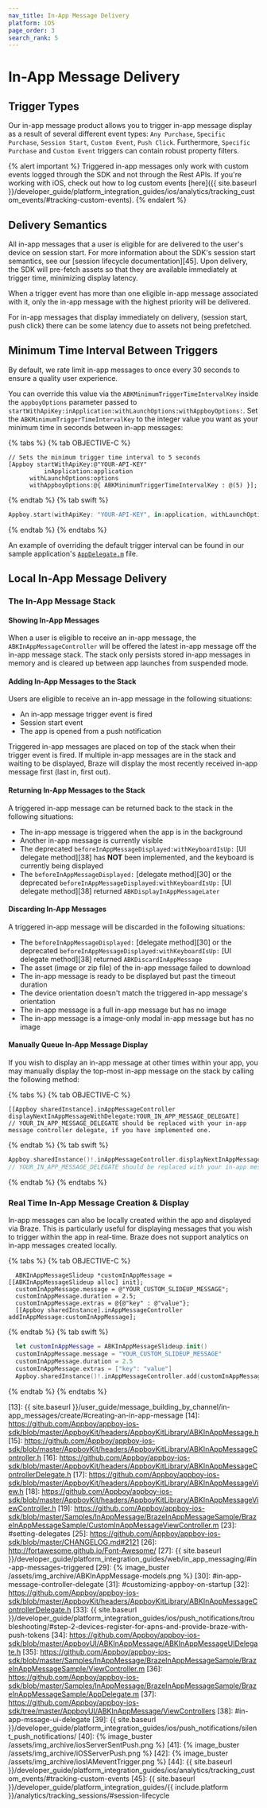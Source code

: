 ```yaml
---
nav_title: In-App Message Delivery
platform: iOS
page_order: 3
search_rank: 5
---
```


# In-App Message Delivery

## Trigger Types

Our in-app message product allows you to trigger in-app message display as a result of several different event types: `Any Purchase`, `Specific Purchase`, `Session Start`, `Custom Event`, `Push Click`.  Furthermore, `Specific Purchase` and `Custom Event` triggers can contain robust property filters.

{% alert important %}
Triggered in-app messages only work with custom events logged through the SDK and not through the Rest APIs. If you're working with iOS, check out how to log custom events [here]({{ site.baseurl }}/developer_guide/platform_integration_guides/ios/analytics/tracking_custom_events/#tracking-custom-events).
{% endalert %}

## Delivery Semantics

All in-app messages that a user is eligible for are delivered to the user's device on session start. For more information about the SDK's session start semantics, see our [session lifecycle documentation][45]. Upon delivery, the SDK will pre-fetch assets so that they are available immediately at trigger time, minimizing display latency.

When a trigger event has more than one eligible in-app message associated with it, only the in-app message with the highest priority will be delivered.

For in-app messages that display immediately on delivery, (session start, push click) there can be some latency due to assets not being prefetched.

## Minimum Time Interval Between Triggers

By default, we rate limit in-app messages to once every 30 seconds to ensure a quality user experience.

You can override this value via the `ABKMinimumTriggerTimeIntervalKey` inside the `appboyOptions` parameter passed to `startWithApiKey:inApplication:withLaunchOptions:withAppboyOptions:`. Set the `ABKMinimumTriggerTimeIntervalKey` to the integer value you want as your minimum time in seconds between in-app messages:

{% tabs %}
{% tab OBJECTIVE-C %}

```objc
// Sets the minimum trigger time interval to 5 seconds
[Appboy startWithApiKey:@"YOUR-API-KEY"
          inApplication:application
      withLaunchOptions:options
      withAppboyOptions:@{ ABKMinimumTriggerTimeIntervalKey : @(5) }];
```

{% endtab %}
{% tab swift %}

```swift
Appboy.start(withApiKey: "YOUR-API-KEY", in:application, withLaunchOptions:launchOptions, withAppboyOptions:[ABKMinimumTriggerTimeIntervalKey : 5])
```

{% endtab %}
{% endtabs %}

An example of overriding the default trigger interval can be found in our sample application's [`AppDelegate.m`](https://github.com/Appboy/appboy-ios-sdk/blob/master/Example/Stopwatch/AppDelegate.m) file.

## Local In-App Message Delivery

### The In-App Message Stack

#### Showing In-App Messages

When a user is eligible to receive an in-app message, the `ABKInAppMessageController` will be offered the latest in-app message off the in-app message stack. The stack only persists stored in-app messages in memory and is cleared up between app launches from suspended mode.

#### Adding In-App Messages to the Stack

Users are eligible to receive an in-app message in the following situations:

- An in-app message trigger event is fired
- Session start event
- The app is opened from a push notification

Triggered in-app messages are placed on top of the stack when their trigger event is fired. If multiple in-app messages are in the stack and waiting to be displayed, Braze will display the most recently received in-app message first (last in, first out).

#### Returning In-App Messages to the Stack

A triggered in-app message can be returned back to the stack in the following situations:

- The in-app message is triggered when the app is in the background
- Another in-app message is currently visible
- The deprecated `beforeInAppMessageDisplayed:withKeyboardIsUp:` [UI delegate method][38] has **NOT** been implemented, and the keyboard is currently being displayed
- The `beforeInAppMessageDisplayed:` [delegate method][30] or the deprecated `beforeInAppMessageDisplayed:withKeyboardIsUp:` [UI delegate method][38] returned `ABKDisplayInAppMessageLater`

#### Discarding In-App Messages

A triggered in-app message will be discarded in the following situations:

- The `beforeInAppMessageDisplayed:` [delegate method][30] or the deprecated `beforeInAppMessageDisplayed:withKeyboardIsUp:` [UI delegate method][38] returned `ABKDiscardInAppMessage`
- The asset (image or zip file) of the in-app message failed to download
- The in-app message is ready to be displayed but past the timeout duration
- The device orientation doesn't match the triggered in-app message's orientation
- The in-app message is a full in-app message but has no image
- The in-app message is a image-only modal in-app message but has no image

#### Manually Queue In-App Message Display

If you wish to display an in-app message at other times within your app, you may manually display the top-most in-app message on the stack by calling the following method:

{% tabs %}
{% tab OBJECTIVE-C %}

```objc
[[Appboy sharedInstance].inAppMessageController displayNextInAppMessageWithDelegate:YOUR_IN_APP_MESSAGE_DELEGATE]
// YOUR_IN_APP_MESSAGE_DELEGATE should be replaced with your in-app message controller delegate, if you have implemented one.
```

{% endtab %}
{% tab swift %}

```swift
Appboy.sharedInstance()!.inAppMessageController.displayNextInAppMessage(with: YOUR_IN_APP_MESSAGE_DELEGATE?)
// YOUR_IN_APP_MESSAGE_DELEGATE should be replaced with your in-app message controller delegate, if you have implemented one.
```

{% endtab %}
{% endtabs %}

### Real Time In-App Message Creation & Display

In-app messages can also be locally created within the app and displayed via Braze. This is particularly useful for displaying messages that you wish to trigger within the app in real-time. Braze does not support analytics on in-app messages created locally.

{% tabs %}
{% tab OBJECTIVE-C %}

```objc
  ABKInAppMessageSlideup *customInAppMessage = [[ABKInAppMessageSlideup alloc] init];
  customInAppMessage.message = @"YOUR_CUSTOM_SLIDEUP_MESSAGE";
  customInAppMessage.duration = 2.5;
  customInAppMessage.extras = @{@"key" : @"value"};
  [[Appboy sharedInstance].inAppMessageController addInAppMessage:customInAppMessage];
```

{% endtab %}
{% tab swift %}

```swift
  let customInAppMessage = ABKInAppMessageSlideup.init()
  customInAppMessage.message = "YOUR_CUSTOM_SLIDEUP_MESSAGE"
  customInAppMessage.duration = 2.5
  customInAppMessage.extras = ["key": "value"]
  Appboy.sharedInstance()!.inAppMessageController.add(customInAppMessage)
```

{% endtab %}
{% endtabs %}

[1]: #customize-inAppMessage-dashboard
[2]: #customize-inAppMessage-code
[3]: #set-delegate
[4]: #customize-inAppMessage-display
[5]: #before-display
[6]: #manual-cue
[7]: #situational-display
[8]: #inAppMessage-click
[9]: #custom-view
[10]: #custom-inAppMessage
[11]: #custom-complete
[12]: #method-declarations
[13]: {{ site.baseurl }}/user_guide/message_building_by_channel/in-app_messages/create/#creating-an-in-app-message
[14]: https://github.com/Appboy/appboy-ios-sdk/blob/master/AppboyKit/headers/AppboyKitLibrary/ABKInAppMessage.h
[15]: https://github.com/Appboy/appboy-ios-sdk/blob/master/AppboyKit/headers/AppboyKitLibrary/ABKInAppMessageController.h
[16]: https://github.com/Appboy/appboy-ios-sdk/blob/master/AppboyKit/headers/AppboyKitLibrary/ABKInAppMessageControllerDelegate.h
[17]: https://github.com/Appboy/appboy-ios-sdk/blob/master/AppboyKit/headers/AppboyKitLibrary/ABKInAppMessageView.h
[18]: https://github.com/Appboy/appboy-ios-sdk/blob/master/AppboyKit/headers/AppboyKitLibrary/ABKInAppMessageViewController.h
[19]: https://github.com/Appboy/appboy-ios-sdk/blob/master/Samples/InAppMessage/BrazeInAppMessageSample/BrazeInAppMessageSample/CustomInAppMessageViewController.m
[23]: #setting-delegates
[25]: https://github.com/Appboy/appboy-ios-sdk/blob/master/CHANGELOG.md#2121
[26]: http://fortawesome.github.io/Font-Awesome/
[27]: {{ site.baseurl }}/developer_guide/platform_integration_guides/web/in_app_messaging/#in-app-messages-triggered
[29]: {% image_buster /assets/img_archive/ABKInAppMessage-models.png %}
[30]: #in-app-message-controller-delegate
[31]: #customizing-appboy-on-startup
[32]: https://github.com/Appboy/appboy-ios-sdk/blob/master/AppboyKit/headers/AppboyKitLibrary/ABKInAppMessageControllerDelegate.h
[33]: {{ site.baseurl }}/developer_guide/platform_integration_guides/ios/push_notifications/troubleshooting/#step-2-devices-register-for-apns-and-provide-braze-with-push-tokens
[34]: https://github.com/Appboy/appboy-ios-sdk/blob/master/AppboyUI/ABKInAppMessage/ABKInAppMessageUIDelegate.h
[35]: https://github.com/Appboy/appboy-ios-sdk/blob/master/Samples/InAppMessage/BrazeInAppMessageSample/BrazeInAppMessageSample/ViewController.m
[36]: https://github.com/Appboy/appboy-ios-sdk/blob/master/Samples/InAppMessage/BrazeInAppMessageSample/BrazeInAppMessageSample/AppDelegate.m
[37]: https://github.com/Appboy/appboy-ios-sdk/tree/master/AppboyUI/ABKInAppMessage/ViewControllers
[38]: #in-app-mssage-ui-delegate
[39]: {{ site.baseurl }}/developer_guide/platform_integration_guides/ios/push_notifications/silent_push_notifications/
[40]: {% image_buster /assets/img_archive/iosServerSentPush.png %}
[41]: {% image_buster /assets/img_archive/iOSServerPush.png %}
[42]: {% image_buster /assets/img_archive/iosIAMeventTrigger.png %}
[44]: {{ site.baseurl }}/developer_guide/platform_integration_guides/ios/analytics/tracking_custom_events/#tracking-custom-events
[45]: {{ site.baseurl }}/developer_guide/platform_integration_guides/{{ include.platform }}/analytics/tracking_sessions/#session-lifecycle
